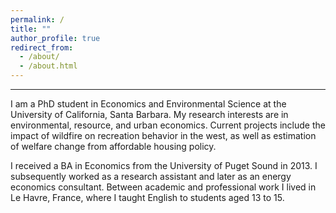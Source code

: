 ```yaml
---
permalink: /
title: ""
author_profile: true
redirect_from: 
  - /about/
  - /about.html
---
```


------

I am a PhD student in Economics and Environmental Science at the University of California, Santa Barbara. My research interests are in environmental, resource, and urban economics. Current projects include the impact of wildfire on recreation behavior in the west, as well as estimation of welfare change from affordable housing policy.

I received a BA in Economics from the University of Puget Sound in 2013. I subsequently worked as a research assistant and later as an energy economics consultant. Between academic and professional work I lived in Le Havre, France, where I taught English to students aged 13 to 15.